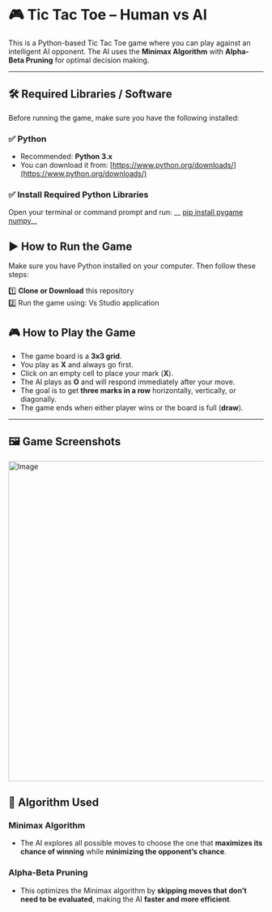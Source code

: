 # 🎮 Tic Tac Toe – Human vs AI

This is a Python-based Tic Tac Toe game where you can play against an intelligent AI opponent. The AI uses the **Minimax Algorithm** with **Alpha-Beta Pruning** for optimal decision making.

---

## 🛠️ Required Libraries / Software

Before running the game, make sure you have the following installed:

### ✅ Python

- Recommended: **Python 3.x**
- You can download it from: [https://www.python.org/downloads/](https://www.python.org/downloads/)

### ✅ Install Required Python Libraries

Open your terminal or command prompt and run:   __ <u>pip install pygame numpy</u>__

## ▶️ How to Run the Game

Make sure you have Python installed on your computer. Then follow these steps:

1️⃣ **Clone or Download** this repository  
2️⃣ Run the game using: Vs Studio application 


## 🎮 How to Play the Game

- The game board is a **3x3 grid**.  
- You play as **X** and always go first.  
- Click on an empty cell to place your mark (**X**).  
- The AI plays as **O** and will respond immediately after your move.  
- The goal is to get **three marks in a row** horizontally, vertically, or diagonally.  
- The game ends when either player wins or the board is full (**draw**).

---

## 🖼️ Game Screenshots

<img width="604" height="632" alt="Image" src="https://github.com/user-attachments/assets/a989b5b9-def3-4f66-bf98-5e0275d92336" />


## 🧠 Algorithm Used

### Minimax Algorithm

- The AI explores all possible moves to choose the one that **maximizes its chance of winning** while **minimizing the opponent’s chance**.

### Alpha-Beta Pruning

- This optimizes the Minimax algorithm by **skipping moves that don’t need to be evaluated**, making the AI **faster and more efficient**.
